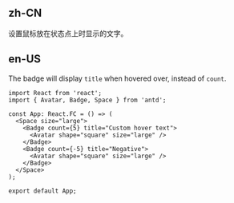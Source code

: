 ## zh-CN

设置鼠标放在状态点上时显示的文字。

## en-US

The badge will display `title` when hovered over, instead of `count`.
```tsx
import React from 'react';
import { Avatar, Badge, Space } from 'antd';

const App: React.FC = () => (
  <Space size="large">
    <Badge count={5} title="Custom hover text">
      <Avatar shape="square" size="large" />
    </Badge>
    <Badge count={-5} title="Negative">
      <Avatar shape="square" size="large" />
    </Badge>
  </Space>
);

export default App;
```
